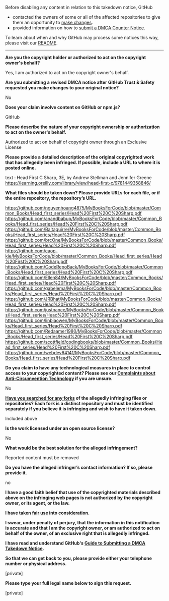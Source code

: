 Before disabling any content in relation to this takedown notice, GitHub
- contacted the owners of some or all of the affected repositories to give them an opportunity to [make changes](https://docs.github.com/en/github/site-policy/dmca-takedown-policy#a-how-does-this-actually-work).
- provided information on how to [submit a DMCA Counter Notice](https://docs.github.com/en/articles/guide-to-submitting-a-dmca-counter-notice).

To learn about when and why GitHub may process some notices this way, please visit our [README](https://github.com/github/dmca/blob/master/README.md#anatomy-of-a-takedown-notice).

---

**Are you the copyright holder or authorized to act on the copyright owner's behalf?**

Yes, I am authorized to act on the copyright owner's behalf.

**Are you submitting a revised DMCA notice after GitHub Trust & Safety requested you make changes to your original notice?**

No

**Does your claim involve content on GitHub or npm.js?**

GitHub

**Please describe the nature of your copyright ownership or authorization to act on the owner's behalf.**

Authorized to act on behalf of copyright owner through an Exclusive License

**Please provide a detailed description of the original copyrighted work that has allegedly been infringed. If possible, include a URL to where it is posted online.**

text : Head First C Sharp, 3E, by Andrew Stellman and Jennifer Greene  
https://learning.oreilly.com/library/view/head-first-c/9781449358846/

**What files should be taken down? Please provide URLs for each file, or if the entire repository, the repository’s URL.**

https://github.com/nguyenhoang4875/MyBooksForCode/blob/master/Common_Books/Head_first_series/Head%20First%20C%20Sharp.pdf  
https://github.com/anandbabup/MyBooksForCode/blob/master/Common_Books/Head_first_series/Head%20First%20C%20Sharp.pdf  
https://github.com/Baltaguirre/MyBooksForCode/blob/master/Common_Books/Head_first_series/Head%20First%20C%20Sharp.pdf  
https://github.com/brcOne/MyBooksForCode/blob/master/Common_Books/Head_first_series/Head%20First%20C%20Sharp.pdf  
https://github.com/caop-kie/MyBooksForCode/blob/master/Common_Books/Head_first_series/Head%20First%20C%20Sharp.pdf  
https://github.com/CodeRepoBack/MyBooksForCode/blob/master/Common_Books/Head_first_series/Head%20First%20C%20Sharp.pdf  
https://github.com/Ellen84/MyBooksForCode/blob/master/Common_Books/Head_first_series/Head%20First%20C%20Sharp.pdf  
https://github.com/gabelema/MyBooksForCode/blob/master/Common_Books/Head_first_series/Head%20First%20C%20Sharp.pdf  
https://github.com/JRBhat/MyBooksForCode/blob/master/Common_Books/Head_first_series/Head%20First%20C%20Sharp.pdf  
https://github.com/justnance/MyBooksForCode/blob/master/Common_Books/Head_first_series/Head%20First%20C%20Sharp.pdf  
https://github.com/linbiaowen/MyBooksForCode/blob/master/Common_Books/Head_first_series/Head%20First%20C%20Sharp.pdf  
https://github.com/Redaamer1980/MyBooksForCode/blob/master/Common_Books/Head_first_series/Head%20First%20C%20Sharp.pdf  
https://github.com/scottfield/codingbooks/blob/master/Common_Books/Head_first_series/Head%20First%20C%20Sharp.pdf  
https://github.com/webdev64141/MyBooksForCode/blob/master/Common_Books/Head_first_series/Head%20First%20C%20Sharp.pdf

**Do you claim to have any technological measures in place to control access to your copyrighted content? Please see our <a href="https://docs.github.com/articles/guide-to-submitting-a-dmca-takedown-notice#complaints-about-anti-circumvention-technology">Complaints about Anti-Circumvention Technology</a> if you are unsure.**

No

**<a href="https://docs.github.com/articles/dmca-takedown-policy#b-what-about-forks-or-whats-a-fork">Have you searched for any forks</a> of the allegedly infringing files or repositories? Each fork is a distinct repository and must be identified separately if you believe it is infringing and wish to have it taken down.**

Included above

**Is the work licensed under an open source license?**

No

**What would be the best solution for the alleged infringement?**

Reported content must be removed

**Do you have the alleged infringer’s contact information? If so, please provide it.**

no

**I have a good faith belief that use of the copyrighted materials described above on the infringing web pages is not authorized by the copyright owner, or its agent, or the law.**

**I have taken <a href="https://www.lumendatabase.org/topics/22">fair use</a> into consideration.**

**I swear, under penalty of perjury, that the information in this notification is accurate and that I am the copyright owner, or am authorized to act on behalf of the owner, of an exclusive right that is allegedly infringed.**

**I have read and understand GitHub's <a href="https://docs.github.com/articles/guide-to-submitting-a-dmca-takedown-notice/">Guide to Submitting a DMCA Takedown Notice</a>.**

**So that we can get back to you, please provide either your telephone number or physical address.**

[private]

**Please type your full legal name below to sign this request.**

[private]
